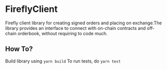 # FireflyClient
Firefly client library for creating signed orders and placing on exchange.The library provides an interface to connect with on-chain contracts and off-chain orderbook, without requiring to code much.

## How To?
Build library using `yarn build` 
To run tests, do `yarn test`
